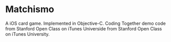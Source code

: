 Matchismo
=========

A iOS card game. Implemented in Objective-C. 
Coding Together demo code from Stanford Open Class on iTunes Universide from Stanford Open Class on iTunes University.
